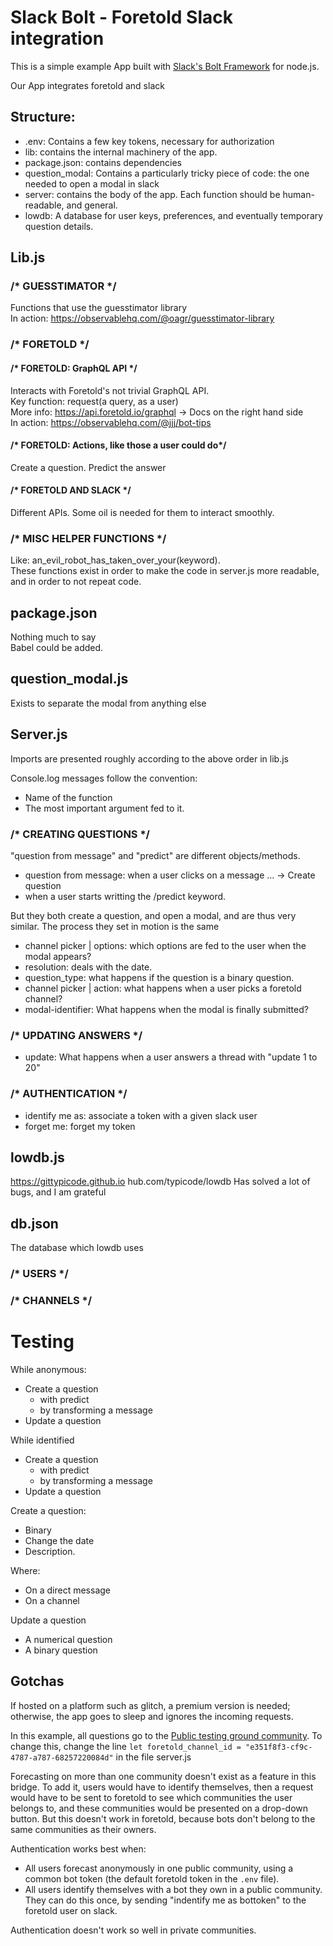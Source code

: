 # Slack Bolt - Foretold Slack integration

This is a simple example App built with [Slack's Bolt Framework](https://slack.dev/bolt/tutorial/getting-started) for node.js.

Our App integrates foretold and slack

## Structure:
- .env: Contains a few key tokens, necessary for authorization
- lib: contains the internal machinery of the app.
- package.json: contains dependencies
- question_modal: Contains a particularly tricky piece of code: the one needed to open a modal in slack
- server: contains the body of the app. Each function should be human-readable, and general.
- lowdb: A database for user keys, preferences, and eventually temporary question details.

## Lib.js
### /* GUESSTIMATOR */
Functions that use the guesstimator library  
In action: https://observablehq.com/@oagr/guesstimator-library  

### /* FORETOLD */
#### /* FORETOLD: GraphQL API */
Interacts with Foretold's not trivial GraphQL API.  
Key function: request(a query, as a user)  
More info: https://api.foretold.io/graphql -> Docs on the right hand side  
In action: https://observablehq.com/@jjj/bot-tips  

#### /* FORETOLD: Actions, like those a user could do*/
Create a question. Predict the answer  

#### /* FORETOLD AND SLACK */
Different APIs. Some oil is needed for them to interact smoothly.  

### /* MISC HELPER FUNCTIONS */
Like: an_evil_robot_has_taken_over_your(keyword).   
These functions exist in order to make the code in server.js more readable, and in order to not repeat code.   

## package.json
Nothing much to say  
Babel could be added.  

## question_modal.js
Exists to separate the modal from anything else  

## Server.js
Imports are presented roughly according to the above order in lib.js  

Console.log messages follow the convention:  
- Name of the function  
- The most important argument fed to it.  

### /* CREATING QUESTIONS */

"question from message" and "predict" are different objects/methods.  
- question from message: when a user clicks on a message ... -> Create question   
- when a user starts writting the /predict keyword.  

But they both create a question, and open a modal, and are thus very similar. The process they set in motion is the same  

- channel picker | options: which options are fed to the user when the modal appears?  
- resolution: deals with the date.  
- question_type: what happens if the question is a binary question.  
- channel picker | action: what happens when a user picks a foretold channel?
- modal-identifier: What happens when the modal is finally submitted?

### /* UPDATING ANSWERS */

- update: What happens when a user answers a thread with "update 1 to 20"

### /* AUTHENTICATION */

- identify me as: associate a token with a given slack user
- forget me: forget my token

## lowdb.js
https://gittypicode.github.io hub.com/typicode/lowdb
Has solved a lot of bugs, and I am grateful

## db.json
The database which lowdb uses

### /* USERS */

### /* CHANNELS */

# Testing

While anonymous:
- Create a question
  - with predict
  - by transforming a message
- Update a question

While identified
- Create a question
  - with predict
  - by transforming a message
- Update a question

Create a question:
  - Binary
  - Change the date
  - Description.
  
Where:
  - On a direct message
  - On a channel

Update a question
  - A numerical question
  - A binary question
  
## Gotchas
If hosted on a platform such as glitch, a premium version is needed; otherwise, the app goes to sleep and ignores the incoming requests. 

In this example, all questions go to the [Public testing ground community](https://www.foretold.io/c/e351f8f3-cf9c-4787-a787-68257220084d). To change this, change the line `let foretold_channel_id = "e351f8f3-cf9c-4787-a787-68257220084d"` in the file server.js

Forecasting on more than one community doesn't exist as a feature in this bridge. To add it, users would have to identify themselves, then a request would have to be sent to foretold to see which communities the user belongs to, and these communities would be presented on a drop-down button. But this doesn't work in foretold, because bots don't belong to the same communities as their owners. 

Authentication works best when:
- All users forecast anonymously in one public community, using a common bot token (the default foretold token in the `.env` file).
- All users identify themselves with a bot they own in a public community. They can do this once, by sending "indentify me as bottoken" to the foretold user on slack.

Authentication doesn't work so well in private communities. 
